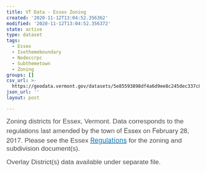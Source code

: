 ```yaml
---
title: VT Data - Essex Zoning
created: '2020-11-12T13:04:52.356362'
modified: '2020-11-12T13:04:52.356372'
state: active
type: dataset
tags:
  - Essex
  - Isothemeboundary
  - Nodeccrpc
  - Subthemetown
  - Zoning
groups: []
csv_url: >-
  https://geodata.vermont.gov/datasets/5e85593898df4a6d9ee8c245dec337c8_0.csv?outSR=%7B%22latestWkid%22%3A3857%2C%22wkid%22%3A102100%7D
json_url: ''
layout: post

---
```

<div style='text-align:Left;'><p><p><span style='font-size:13.0pt;font-family:&quot;Arial&quot;,sans-serif;
color:#4C4C4C;background:white'>Zoning districts for Essex, Vermont. Data
corresponds to the regulations <span style='font-family: &quot;Avenir Next W01&quot;, &quot;Avenir Next W00&quot;, &quot;Avenir Next&quot;, Avenir, &quot;Helvetica Neue&quot;, sans-serif; font-size: 17px;'>last amended by the town of Essex on February 28, 2017. </span>Please see the
Essex </span><a href='http://www.essex.org/vertical/sites/%7B60B9D552-E088-4553-92E3-EA2E9791E5A5%7D/uploads/2017-02-28_Zoning_Regs.pdf' style='font-variant-ligatures: normal;font-variant-caps: normal;
orphans: 2;text-align:start;widows: 2;-webkit-text-stroke-width: 0px;
word-spacing:0px' target='_blank'><span style='font-size:13.0pt;color:#0079C1;background:white;
text-decoration:none;text-underline:none'>Regulations</span></a><span style='font-size:13.0pt;font-family:&quot;Arial&quot;,sans-serif;color:#4C4C4C;
background:white'><span style='font-variant-ligatures: normal;font-variant-caps: normal;
orphans: 2;text-align:start;widows: 2;-webkit-text-stroke-width: 0px;
text-decoration-style: initial;text-decoration-color: initial;word-spacing:
0px'> for the zoning and subdivision document(s).</span></span></p><p><span style='font-size:13.0pt;font-family:&quot;Arial&quot;,sans-serif;color:#4C4C4C;
background:white'><span style='font-variant-ligatures: normal;font-variant-caps: normal;
orphans: 2;text-align:start;widows: 2;-webkit-text-stroke-width: 0px;
text-decoration-style: initial;text-decoration-color: initial;word-spacing:
0px'>Overlay District(s) data available under separate file.</span></span></p><br /></p></div>
